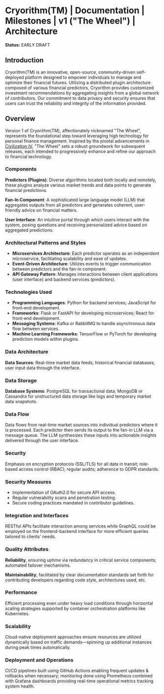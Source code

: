 # Cryorithm(TM) | Documentation | Milestones | v1 ("The Wheel") | Architecture

**Status:** EARLY DRAFT

## Introduction

Cryorithm(TM) is an innovative, open-source, community-driven self-deployed platform
designed to empower individuals to manage and optimize their financial futures.
Utilizing a distributed plugin architecture composed of various financial predictors,
Cryorithm provides customized investment recommendations by aggregating insights from
a global network of contributors. Our commitment to data privacy and security ensures
that users can trust the reliability and integrity of the information provided.

## Overview

Version 1 of Cryorithm(TM), affectionately nicknamed "The Wheel", represents the
foundational step toward leveraging high technology for personal finance management.
Inspired by the pivotal advancements in
[Civilization IV](https://civilization.fandom.com/wiki/List_of_technologies_in_Civ4),
"The Wheel" sets a robust groundwork for subsequent releases, each intended to
progressively enhance and refine our approach to financial technology.

### Components

**Predictors (Plugins)**: Diverse algorithms located both locally and remotely,
these plugins analyze various market trends and data points to generate financial
predictions.

**Fan-In Component**: A sophisticated large language model (LLM) that aggregates
outputs from all predictors and generates coherent, user-friendly advice on financial
matters.

**User Interface**: An intuitive portal through which users interact with the system,
posing questions and receiving personalized advice based on aggregated predictions.

### Architectural Patterns and Styles

- **Microservices Architecture**: Each predictor operates as an independent
    microservice, facilitating scalability and ease of updates.
- **Event-Driven Architecture**: Utilizes events to trigger communication between
    predictors and the fan-in component.
- **API Gateway Pattern**: Manages interactions between client applications
    (user interface) and backend services (predictors).

### Technologies Used

- **Programming Languages**: Python for backend services; JavaScript for front-end
    development.
- **Frameworks**: Flask or FastAPI for developing microservices; React for front-end
    development.
- **Messaging Systems**: Kafka or RabbitMQ to handle asynchronous data flow between
    services.
- **Machine Learning Frameworks**: TensorFlow or PyTorch for developing prediction
    models within plugins.

### Data Architecture

**Data Sources**: Real-time market data feeds, historical financial databases, user
input data through the interface.

### Data Storage

**Database Systems**: PostgreSQL for transactional data; MongoDB or Cassandra for
unstructured data storage like logs and temporary market data snapshots.

### Data Flow

Data flows from real-time market sources into individual predictors where it is
processed. Each predictor then sends its output to the fan-in LLM via a message queue.
The LLM synthesizes these inputs into actionable insights delivered through the user
interface.

### Security

Emphasis on encryption protocols (SSL/TLS) for all data in transit; role-based access
control (RBAC); regular audits; adherence to GDPR standards.

### Security Measures

- Implementation of OAuth2.0 for secure API access.
- Regular vulnerability scans and penetration testing.
- Secure coding practices mandated in contributor guidelines.

### Integration and Interfaces

RESTful APIs facilitate interaction among services while GraphQL could be employed on
the frontend-backend interface for more efficient queries tailored to clients' needs.

### Quality Attributes

**Reliability**, ensuring uptime via redundancy in critical service components;
automated failover mechanisms.
 
**Maintainability**, facilitated by clear documentation standards set forth for
contributing developers regarding code style, architectures used, etc.

### Performance 

Efficient processing even under heavy load conditions through horizontal scaling
strategies supported by container orchestration platforms like Kubernetes.

### Scalability 

Cloud-native deployment approaches ensure resources are utilized dynamically based on
traffic demands—spinning up additional instances during peak times automatically.

### Deployment and Operations 

CI/CD pipelines built using GitHub Actions enabling frequent updates & rollbacks when
necessary; monitoring done using Prometheus combined with Grafana dashboards providing
real-time operational metrics tracking system health.
